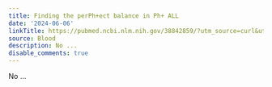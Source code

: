 ```yaml
---
title: Finding the perPh+ect balance in Ph+ ALL
date: '2024-06-06'
linkTitle: https://pubmed.ncbi.nlm.nih.gov/38842859/?utm_source=curl&utm_medium=rss&utm_campaign=journals&utm_content=7603509&fc=None&ff=20240606180757&v=2.18.0.post9+e462414
source: Blood
description: No ...
disable_comments: true
---
```

No ...
